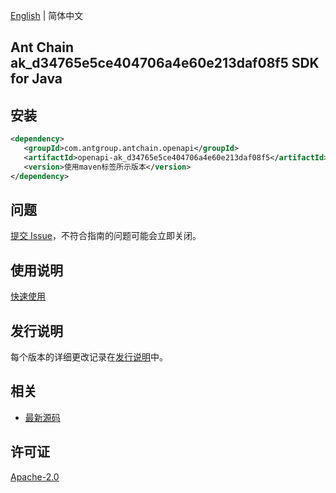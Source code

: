 [English](README.md) | 简体中文

## Ant Chain ak_d34765e5ce404706a4e60e213daf08f5 SDK for Java

## 安装

```xml
<dependency>
   <groupId>com.antgroup.antchain.openapi</groupId>
   <artifactId>openapi-ak_d34765e5ce404706a4e60e213daf08f5</artifactId>
   <version>使用maven标签所示版本</version>
</dependency>
```

## 问题

[提交 Issue](https://github.com/alipay/antchain-openapi-prod-sdk/issues/new)，不符合指南的问题可能会立即关闭。

## 使用说明

[快速使用](https://github.com/alipay/antchain-openapi-prod-sdk)

## 发行说明

每个版本的详细更改记录在[发行说明](./ChangeLog.txt)中。

## 相关

- [最新源码](https://github.com/alipay/antchain-openapi-prod-sdk/)

## 许可证

[Apache-2.0](http://www.apache.org/licenses/LICENSE-2.0)
